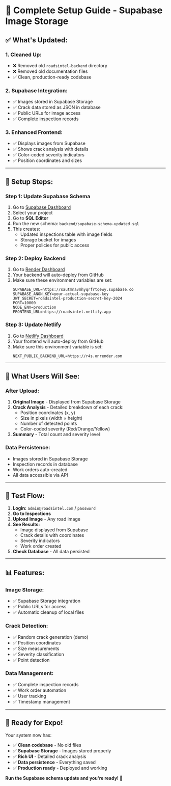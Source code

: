 # 🚀 Complete Setup Guide - Supabase Image Storage

## ✅ What's Updated:

### **1. Cleaned Up:**
- ❌ Removed old `roadsintel-backend` directory
- ❌ Removed old documentation files
- ✅ Clean, production-ready codebase

### **2. Supabase Integration:**
- ✅ Images stored in Supabase Storage
- ✅ Crack data stored as JSON in database
- ✅ Public URLs for image access
- ✅ Complete inspection records

### **3. Enhanced Frontend:**
- ✅ Displays images from Supabase
- ✅ Shows crack analysis with details
- ✅ Color-coded severity indicators
- ✅ Position coordinates and sizes

---

## 🔧 Setup Steps:

### **Step 1: Update Supabase Schema**

1. Go to [Supabase Dashboard](https://supabase.com/dashboard)
2. Select your project
3. Go to **SQL Editor**
4. Run the new schema: `backend/supabase-schema-updated.sql`
5. This creates:
   - Updated inspections table with image fields
   - Storage bucket for images
   - Proper policies for public access

### **Step 2: Deploy Backend**

1. Go to [Render Dashboard](https://dashboard.render.com)
2. Your backend will auto-deploy from GitHub
3. Make sure these environment variables are set:
   ```
   SUPABASE_URL=https://sautmnavmhyqrfrtqewy.supabase.co
   SUPABASE_ANON_KEY=your-actual-supabase-key
   JWT_SECRET=roadsintel-production-secret-key-2024
   PORT=10000
   NODE_ENV=production
   FRONTEND_URL=https://roadsintel.netlify.app
   ```

### **Step 3: Update Netlify**

1. Go to [Netlify Dashboard](https://app.netlify.com)
2. Your frontend will auto-deploy from GitHub
3. Make sure this environment variable is set:
   ```
   NEXT_PUBLIC_BACKEND_URL=https://r4s.onrender.com
   ```

---

## 🎯 What Users Will See:

### **After Upload:**
1. **Original Image** - Displayed from Supabase Storage
2. **Crack Analysis** - Detailed breakdown of each crack:
   - Position coordinates (x, y)
   - Size in pixels (width × height)
   - Number of detected points
   - Color-coded severity (Red/Orange/Yellow)
3. **Summary** - Total count and severity level

### **Data Persistence:**
- Images stored in Supabase Storage
- Inspection records in database
- Work orders auto-created
- All data accessible via API

---

## 🧪 Test Flow:

1. **Login:** `admin@roadsintel.com` / `password`
2. **Go to Inspections**
3. **Upload Image** - Any road image
4. **See Results:**
   - Image displayed from Supabase
   - Crack details with coordinates
   - Severity indicators
   - Work order created
5. **Check Database** - All data persisted

---

## 📊 Features:

### **Image Storage:**
- ✅ Supabase Storage integration
- ✅ Public URLs for access
- ✅ Automatic cleanup of local files

### **Crack Detection:**
- ✅ Random crack generation (demo)
- ✅ Position coordinates
- ✅ Size measurements
- ✅ Severity classification
- ✅ Point detection

### **Data Management:**
- ✅ Complete inspection records
- ✅ Work order automation
- ✅ User tracking
- ✅ Timestamp management

---

## 🎉 Ready for Expo!

Your system now has:
- ✅ **Clean codebase** - No old files
- ✅ **Supabase Storage** - Images stored properly
- ✅ **Rich UI** - Detailed crack analysis
- ✅ **Data persistence** - Everything saved
- ✅ **Production ready** - Deployed and working

**Run the Supabase schema update and you're ready! 🚀**
